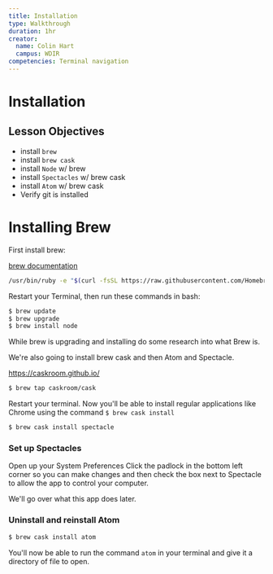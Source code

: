 ```yaml
---
title: Installation
type: Walkthrough
duration: 1hr
creator:
  name: Colin Hart
  campus: WDIR
competencies: Terminal navigation
---
```


# Installation

## Lesson Objectives

- install `brew`
- install `brew cask`
- install `Node` w/ brew
- install `Spectacles` w/ brew cask
- install `Atom` w/ brew cask
- Verify git is installed


# Installing Brew

First install brew:

[brew documentation](http://brew.sh/)

```bash
/usr/bin/ruby -e "$(curl -fsSL https://raw.githubusercontent.com/Homebrew/install/master/install)"
```
Restart your Terminal, then run these commands in bash:

```bash
$ brew update
$ brew upgrade
$ brew install node
```

While brew is upgrading and installing do some research into what Brew is.

We're also going to install brew cask and then Atom and Spectacle.

https://caskroom.github.io/

```bash
$ brew tap caskroom/cask
```

Restart your terminal. Now you'll be able to install regular applications like Chrome using the command `$ brew cask install`

```bash
$ brew cask install spectacle
```

### Set up Spectacles

Open up your System Preferences
Click the padlock in the bottom left corner so you can make changes and then check the box next to Spectacle to allow the app to control your computer.

We'll go over what this app does later.

### Uninstall and reinstall Atom

```bash
$ brew cask install atom
```

You'll now be able to run the command `atom` in your terminal and give it a directory of file to open.

